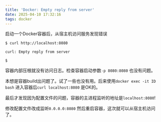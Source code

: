 ```yaml
---
title: 'Docker: Empty reply from server'
date: 2025-04-10 17:32:16
tags: docker
---
```


启动一个Docker容器后，从宿主机访问服务发现错误

```shell
$ curl http://localhost:8080

curl: Empty reply from server

$
```

容器内部压根就没有访问日志。检查容器启动参数`-p 8080:8080` 也没有问题。

本想是容器build出问题了。试了一些也没有用。后来使用`docker exec -it ID bash` 进入容器后`curl localhost:8080` 是OK的。

最后才发现因为配置文件的问题，容器的主进程监听的地址是`localhost:8080`!

修改配置文件改成监听`0.0.0.0:8080` 然后重启容器，这次就可以从宿主机访问了。
